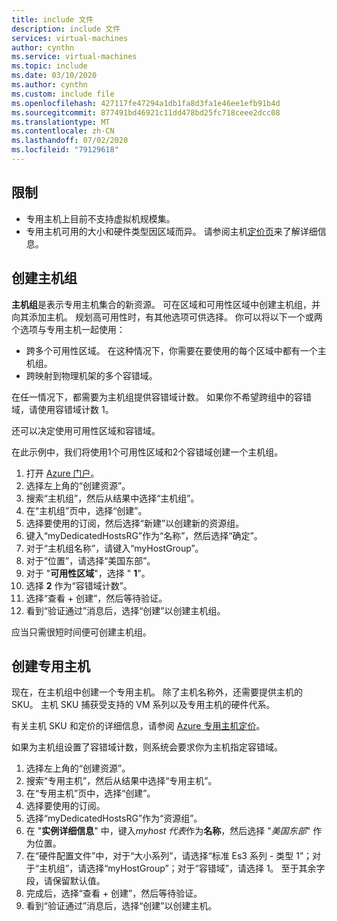 ```yaml
---
title: include 文件
description: include 文件
services: virtual-machines
author: cynthn
ms.service: virtual-machines
ms.topic: include
ms.date: 03/10/2020
ms.author: cynthn
ms.custom: include file
ms.openlocfilehash: 427117fe47294a1db1fa8d3fa1e46ee1efb91b4d
ms.sourcegitcommit: 877491bd46921c11dd478bd25fc718ceee2dcc08
ms.translationtype: MT
ms.contentlocale: zh-CN
ms.lasthandoff: 07/02/2020
ms.locfileid: "79129618"
---
```

## <a name="limitations"></a>限制

- 专用主机上目前不支持虚拟机规模集。
- 专用主机可用的大小和硬件类型因区域而异。 请参阅主机[定价页](https://aka.ms/ADHPricing)来了解详细信息。

## <a name="create-a-host-group"></a>创建主机组

**主机组**是表示专用主机集合的新资源。 可在区域和可用性区域中创建主机组，并向其添加主机。 规划高可用性时，有其他选项可供选择。 你可以将以下一个或两个选项与专用主机一起使用： 
- 跨多个可用性区域。 在这种情况下，你需要在要使用的每个区域中都有一个主机组。
- 跨映射到物理机架的多个容错域。 
 
在任一情况下，都需要为主机组提供容错域计数。 如果你不希望跨组中的容错域，请使用容错域计数 1。 

还可以决定使用可用性区域和容错域。 

在此示例中，我们将使用1个可用性区域和2个容错域创建一个主机组。 


1. 打开 [Azure 门户](https://portal.azure.com)。
1. 选择左上角的“创建资源”。
1. 搜索“主机组”，然后从结果中选择“主机组”。
1. 在“主机组”页中，选择“创建”。
1. 选择要使用的订阅，然后选择“新建”以创建新的资源组。
1. 键入“myDedicatedHostsRG”作为“名称”，然后选择“确定”。
1. 对于“主机组名称”，请键入“myHostGroup”。
1. 对于“位置”，请选择“美国东部”。 
1. 对于 "**可用性区域**"，选择 " **1**"。
1. 选择 **2** 作为“容错域计数”。
1. 选择“查看 + 创建”，然后等待验证。
1. 看到“验证通过”消息后，选择“创建”以创建主机组。 

应当只需很短时间便可创建主机组。

## <a name="create-a-dedicated-host"></a>创建专用主机

现在，在主机组中创建一个专用主机。 除了主机名称外，还需要提供主机的 SKU。 主机 SKU 捕获受支持的 VM 系列以及专用主机的硬件代系。

有关主机 SKU 和定价的详细信息，请参阅 [Azure 专用主机定价](https://aka.ms/ADHPricing)。

如果为主机组设置了容错域计数，则系统会要求你为主机指定容错域。  

1. 选择左上角的“创建资源”。
1. 搜索“专用主机”，然后从结果中选择“专用主机”。
1. 在“专用主机”页中，选择“创建”。
1. 选择要使用的订阅。
1. 选择“myDedicatedHostsRG”作为“资源组”。
1. 在 "**实例详细信息**" 中，键入*myhost 代表*作为**名称**，然后选择 "*美国东部*" 作为位置。
1. 在“硬件配置文件”中，对于“大小系列”，请选择“标准 Es3 系列 - 类型 1”；对于“主机组”，请选择“myHostGroup”；对于“容错域”，请选择 1。 至于其余字段，请保留默认值。
1. 完成后，选择“查看 + 创建”，然后等待验证。
1. 看到“验证通过”消息后，选择“创建”以创建主机。 


